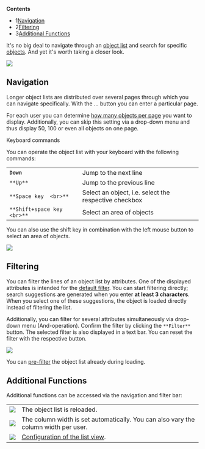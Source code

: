 **Contents**

*   1[Navigation](#NavigationandFiltering-Navigation)
*   2[Filtering](#NavigationandFiltering-Filtering)
*   3[Additional Functions](#NavigationandFiltering-AdditionalFunctions)

  

It's no big deal to navigate through an [object list](/display/en/Object+List) and search for specific [objects](/display/en/Structure+of+the+IT+Documentation). And yet it's worth taking a closer look.

![](/download/attachments/61014333/image2017-4-28%2013%3A21%3A52.png?version=1&modificationDate=1493378510580&api=v2&effects=drop-shadow)

Navigation
----------

Longer object lists are distributed over several pages through which you can navigate specifically. With the ... button you can enter a particular page.

For each user you can determine [how many objects per page](/display/en/Advanced+Settings) you want to display. Additionally, you can skip this setting via a drop-down menu and thus display 50, 100 or even all objects on one page.

Keyboard commands

You can operate the object list with your keyboard with the following commands:

|     |     |
| --- | --- |
| **`Down`** | Jump to the next line |
| `**Up**` | Jump to the previous line |
| `**Space key  <br>**` | Select an object, i.e. select the respective checkbox |
| `**Shift+space key  <br>**` | Select an area of objects |

You can also use the shift key in combination with the left mouse button to select an area of objects.

![](/download/attachments/61014333/objekt-liste_checkboxen.gif?version=1&modificationDate=1493378697082&api=v2)

Filtering
---------

You can filter the lines of an object list by attributes. One of the displayed attributes is intended for the [default filter](/display/en/Configuration+of+the+List+View). You can start filtering directly; search suggestions are generated when you enter **at** **least 3 characters**. When you select one of these suggestions, the object is loaded directly instead of filtering the list.

Additionally, you can filter for several attributes simultaneously via drop-down menu (And-operation). Confirm the filter by clicking the `**Filter**` button. The selected filter is also displayed in a text bar. You can reset the filter with the respective button.

![](/download/attachments/61014333/image2017-4-28%2013%3A49%3A18.png?version=1&modificationDate=1493380156320&api=v2&effects=drop-shadow)

  

You can [pre-filter](/display/en/Configuration+of+the+List+View) the object list already during loading.

Additional Functions
--------------------

Additional functions can be accessed via the navigation and filter bar:

|     |     |
| --- | --- |
| ![](/download/attachments/61014333/arrow_refresh.png?version=1&modificationDate=1493379747013&api=v2) | The object list is reloaded. |
| ![](/download/attachments/61014333/table.png?version=1&modificationDate=1493379777075&api=v2) | The column width is set automatically. You can also vary the column width per user. |
| ![](/download/attachments/61014333/table_edit.png?version=1&modificationDate=1493379777090&api=v2) | [Configuration of the list view](/display/en/Configuration+of+the+List+View). |
